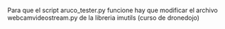 Para que el script aruco_tester.py funcione hay que modificar el archivo webcamvideostream.py de la libreria imutils (curso de dronedojo)